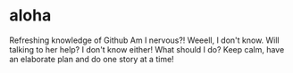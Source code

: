 # aloha
Refreshing knowledge of Github
Am I nervous?! Weeell, I don't know. Will talking to her help? I don't know either!
What should I do? Keep calm, have an elaborate plan and do one story at a time!
